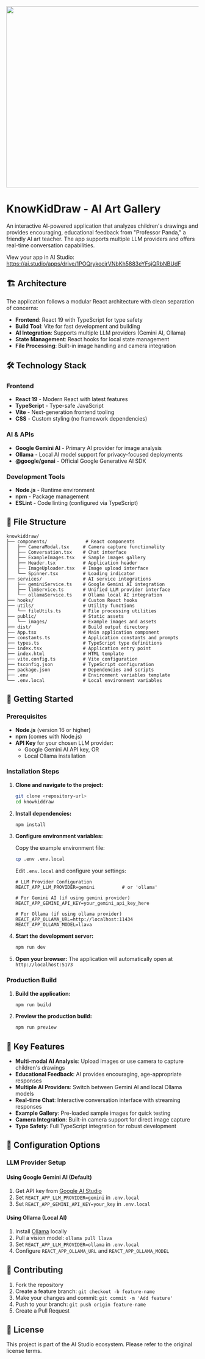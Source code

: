 <div align="center">
<img width="1200" height="475" alt="GHBanner" src="https://github.com/user-attachments/assets/0aa67016-6eaf-458a-adb2-6e31a0763ed6" />
</div>

# KnowKidDraw - AI Art Gallery

An interactive AI-powered application that analyzes children's drawings and provides encouraging, educational feedback from "Professor Panda," a friendly AI art teacher. The app supports multiple LLM providers and offers real-time conversation capabilities.

View your app in AI Studio: https://ai.studio/apps/drive/1POQrykocjrVNbKh5883eYFsjQRbNBUdF

## 🏗️ Architecture

The application follows a modular React architecture with clean separation of concerns:

- **Frontend**: React 19 with TypeScript for type safety
- **Build Tool**: Vite for fast development and building
- **AI Integration**: Supports multiple LLM providers (Gemini AI, Ollama)
- **State Management**: React hooks for local state management
- **File Processing**: Built-in image handling and camera integration

## 🛠️ Technology Stack

### Frontend
- **React 19** - Modern React with latest features
- **TypeScript** - Type-safe JavaScript
- **Vite** - Next-generation frontend tooling
- **CSS** - Custom styling (no framework dependencies)

### AI & APIs
- **Google Gemini AI** - Primary AI provider for image analysis
- **Ollama** - Local AI model support for privacy-focused deployments
- **@google/genai** - Official Google Generative AI SDK

### Development Tools
- **Node.js** - Runtime environment
- **npm** - Package management
- **ESLint** - Code linting (configured via TypeScript)

## 📁 File Structure

```
knowkiddraw/
├── components/              # React components
│   ├── CameraModal.tsx     # Camera capture functionality
│   ├── Conversation.tsx    # Chat interface
│   ├── ExampleImages.tsx   # Sample images gallery
│   ├── Header.tsx          # Application header
│   ├── ImageUploader.tsx   # Image upload interface
│   └── Spinner.tsx         # Loading indicator
├── services/               # AI service integrations
│   ├── geminiService.ts    # Google Gemini AI integration
│   ├── llmService.ts       # Unified LLM provider interface
│   └── ollamaService.ts    # Ollama local AI integration
├── hooks/                  # Custom React hooks
├── utils/                  # Utility functions
│   └── fileUtils.ts        # File processing utilities
├── public/                 # Static assets
│   └── images/             # Example images and assets
├── dist/                   # Build output directory
├── App.tsx                 # Main application component
├── constants.ts            # Application constants and prompts
├── types.ts                # TypeScript type definitions
├── index.tsx               # Application entry point
├── index.html              # HTML template
├── vite.config.ts          # Vite configuration
├── tsconfig.json           # TypeScript configuration
├── package.json            # Dependencies and scripts
├── .env                    # Environment variables template
└── .env.local              # Local environment variables
```

## 🚀 Getting Started

### Prerequisites

- **Node.js** (version 16 or higher)
- **npm** (comes with Node.js)
- **API Key** for your chosen LLM provider:
  - Google Gemini AI API key, OR
  - Local Ollama installation

### Installation Steps

1. **Clone and navigate to the project:**
   ```bash
   git clone <repository-url>
   cd knowkiddraw
   ```

2. **Install dependencies:**
   ```bash
   npm install
   ```

3. **Configure environment variables:**

   Copy the example environment file:
   ```bash
   cp .env .env.local
   ```

   Edit `.env.local` and configure your settings:
   ```env
   # LLM Provider Configuration
   REACT_APP_LLM_PROVIDER=gemini          # or 'ollama'

   # For Gemini AI (if using gemini provider)
   REACT_APP_GEMINI_API_KEY=your_gemini_api_key_here

   # For Ollama (if using ollama provider)
   REACT_APP_OLLAMA_URL=http://localhost:11434
   REACT_APP_OLLAMA_MODEL=llava
   ```

4. **Start the development server:**
   ```bash
   npm run dev
   ```

5. **Open your browser:**
   The application will automatically open at `http://localhost:5173`

### Production Build

1. **Build the application:**
   ```bash
   npm run build
   ```

2. **Preview the production build:**
   ```bash
   npm run preview
   ```

## 🎯 Key Features

- **Multi-modal AI Analysis**: Upload images or use camera to capture children's drawings
- **Educational Feedback**: AI provides encouraging, age-appropriate responses
- **Multiple AI Providers**: Switch between Gemini AI and local Ollama models
- **Real-time Chat**: Interactive conversation interface with streaming responses
- **Example Gallery**: Pre-loaded sample images for quick testing
- **Camera Integration**: Built-in camera support for direct image capture
- **Type Safety**: Full TypeScript integration for robust development

## 🔧 Configuration Options

### LLM Provider Setup

#### Using Google Gemini AI (Default)
1. Get API key from [Google AI Studio](https://makersuite.google.com/app/apikey)
2. Set `REACT_APP_LLM_PROVIDER=gemini` in `.env.local`
3. Set `REACT_APP_GEMINI_API_KEY=your_key` in `.env.local`

#### Using Ollama (Local AI)
1. Install [Ollama](https://ollama.ai/) locally
2. Pull a vision model: `ollama pull llava`
3. Set `REACT_APP_LLM_PROVIDER=ollama` in `.env.local`
4. Configure `REACT_APP_OLLAMA_URL` and `REACT_APP_OLLAMA_MODEL`

## 🤝 Contributing

1. Fork the repository
2. Create a feature branch: `git checkout -b feature-name`
3. Make your changes and commit: `git commit -m 'Add feature'`
4. Push to your branch: `git push origin feature-name`
5. Create a Pull Request

## 📝 License

This project is part of the AI Studio ecosystem. Please refer to the original license terms.

